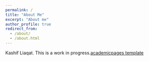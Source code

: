 ```yaml
---
permalink: /
title: "About Me"
excerpt: "About me"
author_profile: true
redirect_from: 
  - /about/
  - /about.html
---
```


Kashif Liaqat. This is a work in progress.[academicpages template](https://github.com/academicpages/academicpages.github.io) 

